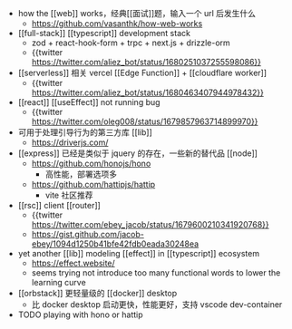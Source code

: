 - how the [[web]] works，经典[[面试]]题，输入一个 url 后发生什么
	- https://github.com/vasanthk/how-web-works
- [[full-stack]] [[typescript]] development stack
	- zod + react-hook-form + trpc + next.js + drizzle-orm
	- {{twitter https://twitter.com/aliez_bot/status/1680251037255598086}}
- [[serverless]] 相关 vercel [[Edge Function]] + [[cloudflare worker]]
	- {{twitter https://twitter.com/aliez_bot/status/1680463407944978432}}
- [[react]] [[useEffect]] not running bug
	- {{twitter https://twitter.com/oleg008/status/1679857963714899970}}
- 可用于处理引导行为的第三方库 [[lib]]
	- https://driverjs.com/
- [[express]] 已经是类似于 jquery 的存在，一些新的替代品 [[node]]
	- https://github.com/honojs/hono
		- 高性能，部署选项多
	- https://github.com/hattipjs/hattip
		- vite 社区推荐
- [[rsc]] client [[router]]
	- {{twitter https://twitter.com/ebey_jacob/status/1679600210341920768}}
	- https://gist.github.com/jacob-ebey/1094d1250b41bfe42fdb0eada30248ea
- yet another [[lib]] modeling [[effect]] in [[typescript]] ecosystem
	- https://effect.website/
	- seems trying not introduce too many functional words to lower the learning curve
- [[orbstack]] 更轻量级的 [[docker]] desktop
	- 比 docker desktop 启动更快，性能更好，支持 vscode dev-container
- TODO playing with hono or hattip